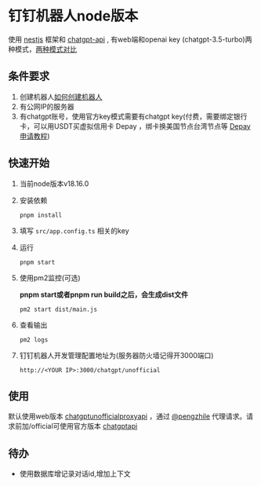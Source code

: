 # 钉钉机器人node版本
使用 [nestjs](https://github.com/nestjs/nest) 框架和 [chatgpt-api](https://github.com/transitive-bullshit/chatgpt-api) , 有web端和openai key (chatgpt-3.5-turbo)两种模式，[两种模式对比](https://github.com/transitive-bullshit/chatgpt-api#usage)
## 条件要求
1. 创建机器人[如何创建机器人](https://juejin.cn/post/7208885488802922556)
2. 有公网IP的服务器
3. 有chatgpt账号，使用官方key模式需要有chatgpt key(付费，需要绑定银行卡，可以用USDT买虚拟信用卡 Depay ，绑卡换美国节点台湾节点等 [Depay申请教程](https://blog.aiservices.tech/40.html))
## 快速开始
1. 当前node版本v18.16.0
2. 安装依赖
    ```shell
    pnpm install
    ```
3. 填写 ```src/app.config.ts``` 相关的key
4. 运行
    ```shell
    pnpm start
    ```
5. 使用pm2监控(可选)

    **pnpm start或者pnpm run build之后，会生成dist文件**
    ```
    pm2 start dist/main.js
    ```
6. 查看输出
    ```
    pm2 logs
    ```
7. 钉钉机器人开发管理配置地址为(服务器防火墙记得开3000端口)
    ```
    http://<YOUR IP>:3000/chatgpt/unofficial
    ```
## 使用
默认使用web版本 [chatgptunofficialproxyapi](https://github.com/transitive-bullshit/chatgpt-api#usage---chatgptunofficialproxyapi) ，通过 [@pengzhile](https://github.com/pengzhile) 代理请求。请求前加/official可使用官方版本 [chatgptapi](https://github.com/transitive-bullshit/chatgpt-api#usage---chatgptapi)

## 待办
- 使用数据库增记录对话id,增加上下文

